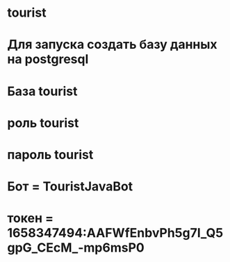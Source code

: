 # tourist
# Для запуска создать базу данных на postgresql
# База tourist
# роль tourist
# пароль tourist
# Бот = TouristJavaBot
# токен = 1658347494:AAFWfEnbvPh5g7I_Q5gpG_CEcM_-mp6msP0
#
#
#
